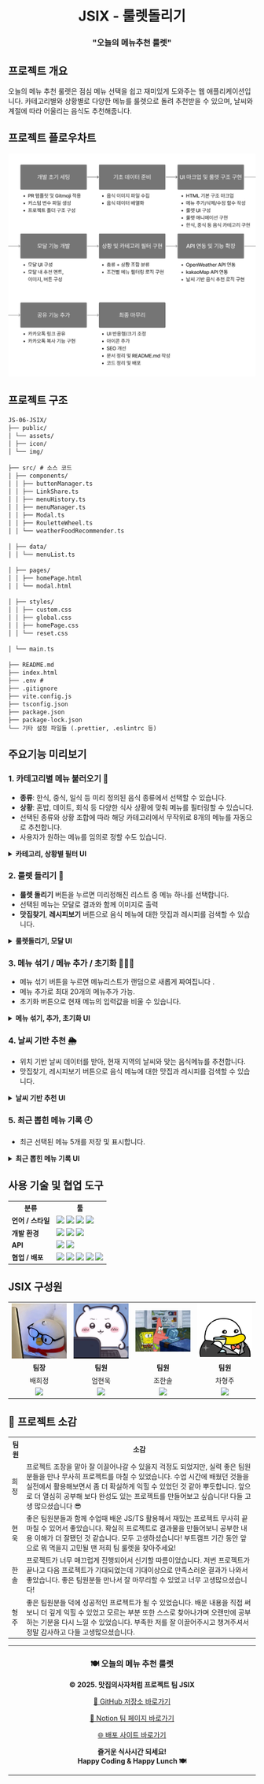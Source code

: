 <div align="center">

# JSIX - 룰렛돌리기

### "오늘의 메뉴추천 룰렛"

</div>

## 프로젝트 개요

오늘의 메뉴 추천 룰렛은 점심 메뉴 선택을 쉽고 재미있게 도와주는 웹 애플리케이션입니다.
카테고리별와 상황별로 다양한 메뉴를 룰렛으로 돌려 추천받을 수 있으며, 날씨와 계절에 따라 어울리는 음식도 추천해줍니다.

## 프로젝트 플로우차트

  <img src="./public/assets/img/JSIX-workflow.png">

## 프로젝트 구조

```
JS-06-JSIX/
├── public/
│ └── assets/
│ ├── icon/
│ └── img/

├── src/ # 소스 코드
│ ├── components/
│ │ ├── buttonManager.ts
│ │ ├── LinkShare.ts
│ │ ├── menuHistory.ts
│ │ ├── menuManager.ts
│ │ ├── Modal.ts
│ │ ├── RouletteWheel.ts
│ │ └── weatherFoodRecommender.ts

│ ├── data/
│ │ └── menuList.ts

│ ├── pages/
│ │ ├── homePage.html
│ │ └── modal.html

│ ├── styles/
│ │ ├── custom.css
│ │ ├── global.css
│ │ ├── homePage.css
│ │ └── reset.css

│ └── main.ts

├── README.md
├── index.html
├── .env #
├── .gitignore
├── vite.config.js
├── tsconfig.json
├── package.json
├── package-lock.json
└── 기타 설정 파일들 (.prettier, .eslintrc 등)
```

## 주요기능 미리보기

### 1. 카테고리별 메뉴 불러오기 🍱

- **종류**: 한식, 중식, 일식 등 미리 정의된 음식 종류에서 선택할 수 있습니다.
- **상황**: 혼밥, 데이트, 회식 등 다양한 식사 상황에 맞춰 메뉴를 필터링할 수 있습니다.
- 선택된 종류와 상황 조합에 따라 해당 카테고리에서 무작위로 8개의 메뉴를 자동으로 추천합니다.
- 사용자가 원하는 메뉴를 임의로 정할 수도 있습니다.

<details>
<summary><b>카테고리, 상황별 필터 UI</b></summary>

  <img src="./public/assets/img/screenshots/categoryImg.png"/>
  <img src="./public/assets/img/screenshots/listImg.png"/>

</details>

### 2. 룰렛 돌리기 🎯

- **룰렛 돌리기** 버튼을 누르면 미리정해진 리스트 중 메뉴 하나를 선택합니다.
- 선택된 메뉴는 모달로 결과와 함께 이미지로 출력
- **맛집찾기**, **레시피보기** 버튼으로 음식 메뉴에 대한 맛집과 레시피를 검색할 수 있습니다.

<details>
<summary><b>룰렛돌리기, 모달 UI </b></summary>
  <img src="./public/assets/img/screenshots/rouletteImg.png"/>
  <img src="./public/assets/img/screenshots/modalImg.png"/>
</details>

### 3. 메뉴 섞기 / 메뉴 추가 / 초기화 🔄➕🧹

- 메뉴 섞기 버튼을 누르면 메뉴리스트가 랜덤으로 새롭게 짜여집니다 .
- 메뉴 추가로 최대 20개의 메뉴추가 가능.
- 초기화 버튼으로 현재 메뉴의 입력값을 비울 수 있습니다.

<details>
<summary><b>메뉴 섞기, 추가, 초기화 UI</b></summary>
  <img src="./public/assets/img/screenshots/addImg.png"/>
  <img src="./public/assets/img/screenshots/buttonImg.png"/>
</details>

### 4. 날씨 기반 추천 🌦️

- 위치 기반 날씨 데이터를 받아, 현재 지역의 날씨와 맞는 음식메뉴를 추천합니다.
- 맛집찾기, 레시피보기 버튼으로 음식 메뉴에 대한 맛집과 레시피를 검색할 수 있습니다.

<details>
<summary><b>날씨 기반 추천 UI</b></summary>
    <img src="./public/assets/img/screenshots/weatherImg.png"/>
</details>

### 5. 최근 뽑힌 메뉴 기록 🕘

- 최근 선택된 메뉴 5개를 저장 및 표시합니다.
<details>
<summary><b>최근 뽑힌 메뉴 기록 UI</b></summary>
  <img src="./public/assets/img/screenshots/recentMenuImg.png"/>
</details>

## 사용 기술 및 협업 도구

  <table>
    <tr>
      <th>분류</th>
      <th>툴</th>
    </tr>
    <tr>
      <td><strong>언어 / 스타일</strong></td>
      <td>
        <img src="https://img.shields.io/badge/HTML5-E34F26?style=for-the-badge&logo=html5&logoColor=white"/>
        <img src="https://img.shields.io/badge/CSS3-1572B6?style=for-the-badge&logo=css3&logoColor=white"/>
        <img src="https://img.shields.io/badge/JavaScript-F7DF1E?style=for-the-badge&logo=javascript&logoColor=black"/>
        <img src="https://img.shields.io/badge/TypeScript-3178C6?style=for-the-badge&logo=typescript&logoColor=white"/>
      </td>
    </tr>
    <tr>
      <td><strong>개발 환경</strong></td>
      <td>
        <img src="https://img.shields.io/badge/VISUAL%20STUDIO%20CODE-007ACC?style=for-the-badge&logo=visualstudiocode&logoColor=white"/>
        <img src="https://img.shields.io/badge/VITE-646CFF?style=for-the-badge&logo=vite&logoColor=white"/>
        <img src="https://img.shields.io/badge/Figma-F24E1E?style=for-the-badge&logo=figma&logoColor=white"/>
      </td>
    </tr>
    <tr>
      <td><strong>API</strong></td>
      <td>
        <img src="https://img.shields.io/badge/kakaoMap%20API-FFCD00?style=for-the-badge&logo=kakao&logoColor=black"/>
        <img src="https://img.shields.io/badge/OpenWeather%20API-0096C7?style=for-the-badge&logo=OpenWeather&logoColor=white"/>
      </td>
    </tr>
    <tr>
      <td><strong>협업 / 배포</strong></td>
      <td>
        <img src="https://img.shields.io/badge/GIT-F05032?style=for-the-badge&logo=git&logoColor=white"/>
        <img src="https://img.shields.io/badge/GitHub-181717?style=for-the-badge&logo=github&logoColor=white"/>
        <img src="https://img.shields.io/badge/Discord-5865F2?style=for-the-badge&logo=discord&logoColor=white"/>
        <img src="https://img.shields.io/badge/Notion-000000?style=for-the-badge&logo=notion&logoColor=white"/>
        <img src="https://img.shields.io/badge/Netlify-00C7B7?style=for-the-badge&logo=netlify&logoColor=white"/>
      </td>
    </tr>
  </table>

## JSIX 구성원

<table>
  <tr>
    <td align="center"><img src="./public/assets/img/profile/bae.jpg" width="200"></td>
    <td align="center"><img src="./public/assets/img/profile/eom.png" width="200"></td>
    <td align="center"><img src="./public/assets/img/profile/jo.gif" width="200"></td>
    <td align="center"><img src="./public/assets/img/profile/cha.png" width="200"></td>
  </tr>
  <tr>
    <td align="center"><strong>팀장</strong></td>
    <td align="center"><strong>팀원</strong></td>
    <td align="center"><strong>팀원</strong></td>
    <td align="center"><strong>팀원</strong></td>
  </tr>
  <tr>
    <td align="center">배희정</td>
    <td align="center">엄현욱</td>
    <td align="center">조한솔</td>
    <td align="center">차형주</td>
  </tr>
  <tr>
    <td align="center">
      <a href="https://github.com/hjb0304"><img src="https://img.shields.io/badge/GitHub-181717?style=for-the-badge&logo=github&logoColor=white"></a>
    </td>
    <td align="center">
      <a href="https://github.com/noognoog"><img src="https://img.shields.io/badge/GitHub-181717?style=for-the-badge&logo=github&logoColor=white"></a>
    </td>
    <td align="center">
      <a href="https://github.com/hansol65"><img src="https://img.shields.io/badge/GitHub-181717?style=for-the-badge&logo=github&logoColor=white"></a>
    </td>
    <td align="center">
       <a href="https://github.com/HyungJuCha"><img src="https://img.shields.io/badge/GitHub-181717?style=for-the-badge&logo=github&logoColor=white"></a>
    </td>
  </tr>
</table>

## 💭 프로젝트 소감

  <table>
    <tr>
      <th>팀원</th>
      <th>소감</th>
    </tr>
    <tr>
      <td>희정</td>
      <td>프로젝트 조장을 맡아 잘 이끌어나갈 수 있을지 걱정도 되었지만, 실력 좋은 팀원 분들을 만나 무사히 프로젝트를 마칠 수 있었습니다. 수업 시간에 배웠던 것들을 실전에서 활용해보면서 좀 더 확실하게 익힐 수 있었던 것 같아 뿌듯합니다. 앞으로 더 열심히 공부해 보다 완성도 있는 프로젝트를 만들어보고 싶습니다! 다들 고생 많으셨습니다 😎</td>
    </tr>
    <tr>
      <td>현욱</td>
      <td>좋은 팀원분들과 함께 수업때 배운 JS/TS 활용해서 재밌는 프로젝트 무사히 끝마칠 수 있어서 좋았습니다. 확실히 프로젝트로 결과물을 만들어보니 공부한 내용 이해가 더 잘됐던 것 같습니다. 모두 고생하셨습니다! 부트캠프 기간 동안 앞으로 뭐 먹을지 고민될 땐 저희 팀 룰렛을 찾아주세요!</td>
    </tr>
    <tr>
      <td>한솔</td>
      <td>프로젝트가 너무 매끄럽게 진행되어서 신기할 따름이었습니다. 저번 프로젝트가 끝나고 다음 프로젝트가 기대되었는데 기대이상으로 만족스러운 결과가 나와서 좋았습니다. 좋은 팀원분들 만나서 잘 마무리할 수 있었고 너무 고생많으셨습니다!</td>
    </tr>
    <tr>
      <td>형주</td>
      <td>좋은 팀원분들 덕에 성공적인 프로젝트가 될 수 있었습니다. 배운 내용을 직접 써보니 더 깊게 익힐 수 있었고 모르는 부분 또한 스스로 찾아나가며 오랜만에 공부하는 기분을 다시 느낄 수 있었습니다. 부족한 저를 잘 이끌어주시고 챙겨주셔서 정말 감사하고 다들 고생많으셨습니다.</td>
    </tr>
  </table>

---

<div align="center">

### 🍽️ 오늘의 메뉴 추천 룰렛

**© 2025. 맛집의사자처럼 프로젝트 팀 JSIX**

[📂 GitHub 저장소 바로가기](https://github.com/FRONTENDBOOTCAMP-13th/JS-06-JSIX)

[📌 Notion 팀 페이지 바로가기](https://www.notion.so/6-JSIX-1ed73873401a80f88945f0381bb42bd6)

[🌐 배포 사이트 바로가기](https://menuroulett6.netlify.app/)
<br/>

**즐거운 식사시간 되세요!**  
**Happy Coding & Happy Lunch 🍽️**

---

</div>
